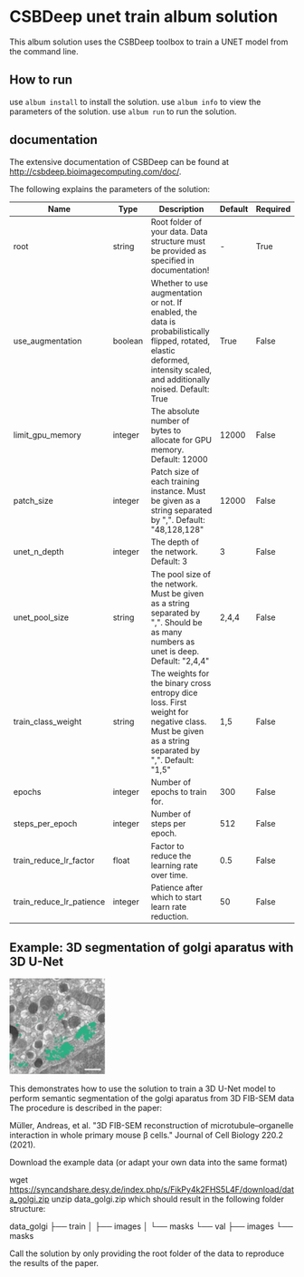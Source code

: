 # CSBDeep unet train album solution

This album solution uses the CSBDeep toolbox to train a UNET model from the command line.

## How to run

use `album install` to install the solution.
use `album info` to view the parameters of the solution.
use `album run` to run the solution.

## documentation

The extensive documentation of CSBDeep can be found at http://csbdeep.bioimagecomputing.com/doc/.

The following explains the parameters of the solution:

| Name                      | Type    | Description                                                                                                                                                                 | Default | Required |
|---------------------------|---------|-----------------------------------------------------------------------------------------------------------------------------------------------------------------------------|---------|----------|
| root                      | string  | Root folder of your data. Data structure must be provided as specified in documentation!                                                                                     | -       | True     |
| use_augmentation          | boolean | Whether to use augmentation or not. If enabled, the data is probabilistically flipped, rotated, elastic deformed, intensity scaled, and additionally noised. Default: True | True    | False    |
| limit_gpu_memory          | integer | The absolute number of bytes to allocate for GPU memory. Default: 12000                                                                                                     | 12000   | False    |
| patch_size                | integer | Patch size of each training instance. Must be given as a string separated by ",". Default: "48,128,128"                                                                    | 12000   | False    |
| unet_n_depth              | integer | The depth of the network. Default: 3                                                                                                                                        | 3       | False    |
| unet_pool_size            | string  | The pool size of the network. Must be given as a string separated by ",". Should be as many numbers as unet is deep. Default: "2,4,4"                                      | 2,4,4   | False    |
| train_class_weight        | string  | The weights for the binary cross entropy dice loss. First weight for negative class. Must be given as a string separated by ",". Default: "1,5"                            | 1,5     | False    |
| epochs                    | integer | Number of epochs to train for.                                                                                                                                              | 300     | False    |
| steps_per_epoch           | integer | Number of steps per epoch.                                                                                                                                                  | 512     | False    |
| train_reduce_lr_factor    | float   | Factor to reduce the learning rate over time.                                                                                                                               | 0.5     | False    |
| train_reduce_lr_patience  | integer | Patience after which to start learn rate reduction.                                                                                                                         | 50      | False    |


## Example: 3D segmentation of golgi aparatus with 3D U-Net

![](golgi.png)

This demonstrates how to use the solution to train a 3D U-Net model to perform semantic segmentation of the golgi aparatus from 3D FIB-SEM data 
The procedure is described in the paper:

Müller, Andreas, et al. "3D FIB-SEM reconstruction of microtubule–organelle interaction in whole primary mouse β cells." Journal of Cell Biology 220.2 (2021).

Download the example data (or adapt your own data into the same format)

wget https://syncandshare.desy.de/index.php/s/FikPy4k2FHS5L4F/download/data_golgi.zip
unzip data_golgi.zip
which should result in the following folder structure:

data_golgi
├── train
│   ├── images
│   └── masks
└── val
    ├── images
    └── masks

Call the solution by only providing the root folder of the data to reproduce the results of the paper.